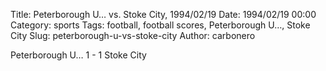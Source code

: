 Title: Peterborough U… vs. Stoke City, 1994/02/19
Date: 1994/02/19 00:00
Category: sports
Tags: football, football scores, Peterborough U…, Stoke City
Slug: peterborough-u-vs-stoke-city
Author: carbonero


Peterborough U… 1 - 1 Stoke City
